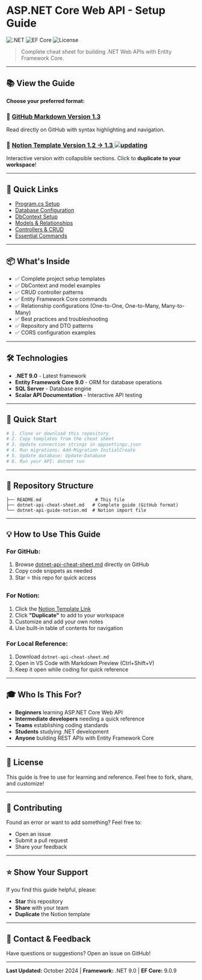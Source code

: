 # ASP.NET Core Web API - Setup Guide

![.NET](https://img.shields.io/badge/.NET-9.0-512BD4?logo=dotnet)
![EF Core](https://img.shields.io/badge/EF%20Core-9.0-512BD4)
![License](https://img.shields.io/badge/license-MIT-green)

> Complete cheat sheet for building .NET Web APIs with Entity Framework Core.

---

## 📚 View the Guide

**Choose your preferred format:**

### 📖 [GitHub Markdown Version 1.3](./dotnet-api-cheat-sheet.md)
Read directly on GitHub with syntax highlighting and navigation.

### 📝 [Notion Template Version 1.2 → 1.3 ![updating](https://img.shields.io/badge/status-updating-blue?style=flat&logo=notion&logoColor=white)](https://seifbenali.notion.site/dotnet-api-guide-notion-28bfe8fdb58580929399e392bbbb74a0)
Interactive version with collapsible sections. Click to **duplicate to your workspace**!

---

## 🚀 Quick Links

- [Program.cs Setup](./dotnet-api-cheat-sheet.md#1-programcs)
- [Database Configuration](./dotnet-api-cheat-sheet.md#2-appsettingsjson)
- [DbContext Setup](./dotnet-api-cheat-sheet.md#3-dataappdbcontextcs)
- [Models & Relationships](./dotnet-api-cheat-sheet.md#4-modelsyourmodelcs)
- [Controllers & CRUD](./dotnet-api-cheat-sheet.md#5-controllersyourcontrollercs)
- [Essential Commands](./dotnet-api-cheat-sheet.md#7-essential-ef-core-commands)

---

## 📦 What's Inside

- ✅ Complete project setup templates
- ✅ DbContext and model examples
- ✅ CRUD controller patterns
- ✅ Entity Framework Core commands
- ✅ Relationship configurations (One-to-One, One-to-Many, Many-to-Many)
- ✅ Best practices and troubleshooting
- ✅ Repository and DTO patterns
- ✅ CORS configuration examples

---

## 🛠️ Technologies

- **.NET 9.0** - Latest framework
- **Entity Framework Core 9.0** - ORM for database operations
- **SQL Server** - Database engine
- **Scalar API Documentation** - Interactive API testing

---

## 🎯 Quick Start

```bash
# 1. Clone or download this repository
# 2. Copy templates from the cheat sheet
# 3. Update connection strings in appsettings.json
# 4. Run migrations: Add-Migration InitialCreate
# 5. Update database: Update-Database
# 6. Run your API: dotnet run
```

---

## 📁 Repository Structure

```
├── README.md                    # This file
├── dotnet-api-cheat-sheet.md   # Complete guide (GitHub format)
└── dotnet-api-guide-notion.md  # Notion import file
```

---

## 💡 How to Use This Guide

### For GitHub:
1. Browse [dotnet-api-cheat-sheet.md](./dotnet-api-cheat-sheet.md) directly on GitHub
2. Copy code snippets as needed
3. Star ⭐ this repo for quick access

### For Notion:
1. Click the [Notion Template Link](https://seifbenali.notion.site/dotnet-api-guide-notion-28bfe8fdb58580929399e392bbbb74a0)
2. Click **"Duplicate"** to add to your workspace
3. Customize and add your own notes
4. Use built-in table of contents for navigation

### For Local Reference:
1. Download `dotnet-api-cheat-sheet.md`
2. Open in VS Code with Markdown Preview (Ctrl+Shift+V)
3. Keep it open while coding for quick reference

---

## 🎓 Who Is This For?

- **Beginners** learning ASP.NET Core Web API
- **Intermediate developers** needing a quick reference
- **Teams** establishing coding standards
- **Students** studying .NET development
- **Anyone** building REST APIs with Entity Framework Core

---

## 📝 License

This guide is free to use for learning and reference. Feel free to fork, share, and customize!

---

## 🤝 Contributing

Found an error or want to add something? Feel free to:
- Open an issue
- Submit a pull request
- Share your feedback

---

## ⭐ Show Your Support

If you find this guide helpful, please:
- **Star** this repository
- **Share** with your team
- **Duplicate** the Notion template

---

## 📧 Contact & Feedback

Have questions or suggestions? Open an issue on GitHub!

---

**Last Updated:** October 2024 | **Framework:** .NET 9.0 | **EF Core:** 9.0.9
